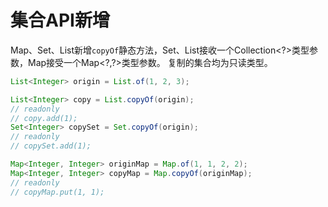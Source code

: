 # 集合API新增

Map、Set、List新增`copyOf`静态方法，Set、List接收一个Collection<?>类型参数，Map接受一个Map<?,?&gt;类型参数。
复制的集合均为只读类型。


```java
List<Integer> origin = List.of(1, 2, 3);

List<Integer> copy = List.copyOf(origin);
// readonly
// copy.add(1);
Set<Integer> copySet = Set.copyOf(origin);
// readonly
// copySet.add(1);

Map<Integer, Integer> originMap = Map.of(1, 1, 2, 2);
Map<Integer, Integer> copyMap = Map.copyOf(originMap);
// readonly
// copyMap.put(1, 1);
```